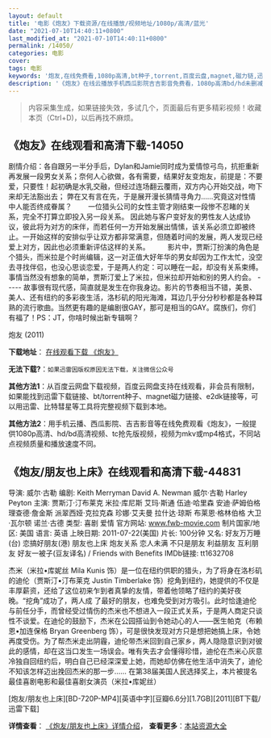 ```yaml
---
layout: default
title: '电影《炮友》下载资源/在线播放/视频地址/1080p/高清/蓝光'
date: "2021-07-10T14:40:11+0800"
last_modified_at: "2021-07-10T14:40:11+0800"
permalink: /14050/
categories: 电影
cover:
tags: 电影
keywords: '炮友,在线免费看,1080p高清,bt种子,torrent,百度云盘,magnet,磁力链,迅雷下载资源'
description: '《炮友》在线云播放手机西瓜影院吉吉影音免费看，1080p高清bd/hd未删减完整版和tc抢先枪版，mkv/mp4格式，附带bt/torrent种子、magnet/磁力链、百度云盘、网盘资源迅雷下载链接'
---
```


>内容采集生成，如果链接失效，多试几个，页面最后有更多精彩视频！收藏本页（Ctrl+D)，以后再找不麻烦。


## 《炮友》在线观看和高清下载-14050

剧情介绍：各自跟另一半分手后，Dylan和Jamie同时成为爱情惊弓鸟，抗拒重新再发展一段男女关系；奈何人心欲做，各有需要，结果好友变炮友，前提是：不要爱，只要性！起初确是水乳交融，但经过连场翻云覆雨，双方内心开始交战，吻下来却无法豁出去； 弊在又有言在先，于是展开漫长猜情寻角力……究竟这对性情中人能否终成眷属？   　　一位猎头公司的女性主管才刚结束一段惨不忍睹的关系，完全不打算立即投入另一段关系。 因此她与客户变好友的男性友人达成协议，彼此将为对方的床伴，而若任何一方开始发展出情愫，该关系必须立即被终止。一开始这样的安排似乎让双方都非常满意，但随着时间的发展，两人发现已经爱上对方，因此也必须重新评估这样的关系。    　　影片中，贾斯汀扮演的角色是个猎头，而米拉是个时尚编辑，这一对正值大好年华的男女却因为工作太忙，没空去寻找伴侣，也没心思谈恋爱，于是两人约定：可以睡在一起，却没有关系束缚。事情当然没有想象的简单，贾斯汀爱上了米拉，但米拉却开始和别的男人约会。 ----- 故事很有现代感，简直就是发生在你我身边。影片的节奏相当不错，美景、美人、还有纽约的多彩夜生活，洛杉矶的阳光海滩，耳边几乎分分秒秒都是各种耳熟的流行歌曲。当然更有趣的是编剧很GAY，那可是相当的GAY。腐族们，你们有福了！PS：JT，你啥时候出新专辑啊？


炮友 (2011)

**下载地址**： [在线观看下载 《炮友》](https://www.btbtdy.me/btdy/dy5451.html) 


**无法下载?**：`如果迅雷因版权原因无法下载，关注微信公众号 `

**其他方法1**：从百度云网盘下载视频，百度云网盘支持在线观看，非会员有限制，如果能找到迅雷下载链接、bt/torrent种子、magnet磁力链接、e2dk链接等，可以用迅雷、比特彗星等工具将完整视频下载到本地。

**其他方法2**：用手机云播、西瓜影院、吉吉影音等在线免费观看《炮友》，一般提供1080p高清、hd/bd高清视频、tc抢先版视频，视频为mkv或mp4格式，不同站点视频质量和播放速度不同。


## 《炮友/朋友也上床》在线观看和高清下载-44831

导演: 威尔·古勒 编剧: Keith Merryman David A. Newman 威尔·古勒 Harley Peyton 主演: 贾斯汀·汀布莱克 米拉·库尼斯 艾玛·斯通 伍迪·哈里森 安迪·萨姆伯格 理查德·詹金斯 派翠西娅·克拉克森 珍娜·艾夫曼 拉什达·琼斯 布莱恩·格林伯格 大卫·瓦尔顿 诺兰·古德 类型: 喜剧 爱情 官方网站: www.fwb-movie.com 制片国家/地区: 美国 语言: 英语 上映日期: 2011-07-22(美国) 片长: 100分钟 又名: 好友万万睡(台) 恋搞好朋友(港) 朋友也上床 炮友关系 恋人未满 不只是朋友 利益朋友 互利朋友 好友一被子(豆友译名) / Friends with Benefits IMDb链接: tt1632708

杰米（米拉•库妮丝 Mila Kunis 饰）是一位在纽约供职的猎头，为了将身在洛杉矶的迪伦（贾斯汀•汀布莱克 Justin Timberlake 饰）挖角到纽约，她提供的不仅是丰厚薪资，还给了这位初来乍到者真挚的友情，带着他领略了纽约的美好夜晚。“挖角”成功了，两人成 了最好的朋友，也难免受到对方吸引。此时恰逢迪伦与前任分手，而曾经受过情伤的杰米也不想进入一段正式关系，于是两人商定只谈性不谈爱。在迪伦的鼓励下，杰米在公园搭讪到令她动心的人——医生帕克（布赖恩•加连保格 Bryan Greenberg 饰），可是很快发现对方只是想把她搞上床，令她再度受伤。为了帮杰米走出阴霾，迪伦带杰米回到自己家乡，两人隐隐意识到对彼此的感情，却在这当口发生一场误会。唯有失去才会懂得珍惜，迪伦在杰米心灰意冷独自回纽约后，明白自己已经深深爱上她，而她却仿佛在他生活中消失了，迪伦不知该怎样迈出挽回杰米的那一步…… 在第38届美国人民选择奖上，本片被提名最佳喜剧电影和最佳喜剧女演员（米拉•库妮丝）


[炮友/朋友也上床][BD-720P-MP4][英语中字][豆瓣6.6分][1.7GB][2011][BT下载/迅雷下载]

**详情查看**： [《炮友/朋友也上床》详情介绍](/movie/44831/)， **查看更多**：[本站资源大全](/movie/t/all/)


